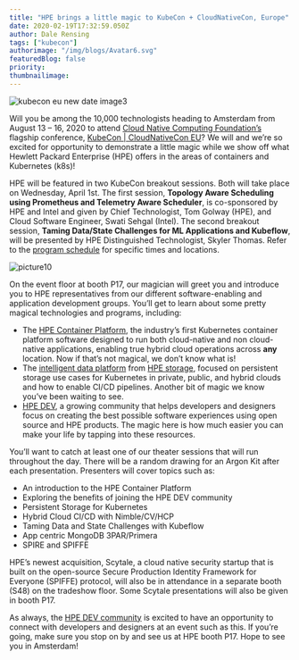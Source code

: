 ```yaml
---
title: "HPE brings a little magic to KubeCon + CloudNativeCon, Europe"
date: 2020-02-19T17:32:59.050Z
author: Dale Rensing 
tags: ["kubecon"]
authorimage: "/img/blogs/Avatar6.svg"
featuredBlog: false
priority:
thumbnailimage:
---
```

![kubecon eu new date image3](https://hpe-developer-portal.s3.amazonaws.com/uploads/media/2020/3/kubecon-eu-new-date-image3-1585572572202.png)

Will you be among the 10,000 technologists heading to Amsterdam from August 13 – 16, 2020 to attend [Cloud Native Computing Foundation’s](https://www.cncf.io/) flagship conference, [KubeCon | CloudNativeCon EU](https://events.linuxfoundation.org/kubecon-cloudnativecon-europe/)? We will and we’re so excited for opportunity to demonstrate a little magic while we show off what Hewlett Packard Enterprise (HPE) offers in the areas of containers and Kubernetes (k8s)!

HPE will be featured in two KubeCon breakout sessions. Both will take place on Wednesday, April 1st. The first session, __Topology Aware Scheduling using Prometheus and Telemetry Aware Scheduler__, is co-sponsored by HPE and Intel and given by Chief Technologist, Tom Golway (HPE), and Cloud Software Engineer, Swati Sehgal (Intel). The second breakout session, __Taming Data/State Challenges for ML Applications and Kubeflow__, will be presented by HPE Distinguished Technologist, Skyler Thomas. Refer to the [program schedule](https://events.linuxfoundation.org/kubecon-cloudnativecon-europe/program/schedule/) for specific times and locations.


![picture10](https://hpe-developer-portal.s3.amazonaws.com/uploads/media/2020/1/picture10-1582133922632.png)

On the event floor at booth P17, our magician will greet you and introduce you to HPE representatives from our different software-enabling and application development groups. You’ll get to learn about some pretty magical technologies and programs, including:

* The [HPE Container Platform](https://www.hpe.com/us/en/solutions/container-platform.html), the industry’s first Kubernetes container platform software designed to run both cloud-native and non cloud-native applications, enabling true hybrid cloud operations across __any__ location. Now if that’s not magical, we don’t know what is!
* The [intelligent data platform](https://www.hpe.com/us/en/storage/intelligent-storage.html?chatsrc=ot-en&jumpid=ps_8r5mdg32xs_aid-520023673&gclid=Cj0KCQiAs67yBRC7ARIsAF49CdU6O6Hbaj1lwT8tcrU702BzRnZboWNQILTShb0cCk-eEk7nUjQ-yhMaAv4fEALw_wcB&gclsrc=aw.ds) from [HPE storage](https://www.hpe.com/us/en/storage.html), focused on persistent storage use cases for Kubernetes in private, public, and hybrid clouds and how to enable CI/CD pipelines. Another bit of magic we know you’ve been waiting to see.
* [HPE DEV](https://developer.hpe.com/), a growing community that helps developers and designers focus on creating the best possible software experiences using open source and HPE products. The magic here is how much easier you can make your life by tapping into these resources.

You’ll want to catch at least one of our theater sessions that will run throughout the day. There will be a random drawing for an Argon Kit after each presentation. Presenters will cover topics such as:

-	An introduction to the HPE Container Platform
-	Exploring the benefits of joining the HPE DEV community
-	Persistent Storage for Kubernetes
-	Hybrid Cloud CI/CD with Nimble/CV/HCP
-	Taming Data and State Challenges with Kubeflow
-	App centric MongoDB 3PAR/Primera
-	SPIRE and SPIFFE


HPE’s newest acquisition, Scytale, a cloud native security startup that is built on the open-source Secure Production Identity Framework for Everyone (SPIFFE) protocol, will also be in attendance in a separate booth (S48) on the tradeshow floor. Some Scytale presentations will also be given in booth P17.

As always, the [HPE DEV community](https://developer.hpe.com/community) is excited to have an opportunity to connect with developers and designers at an event such as this. If you’re going, make sure you stop on by and see us at HPE booth P17. Hope to see you in Amsterdam!
